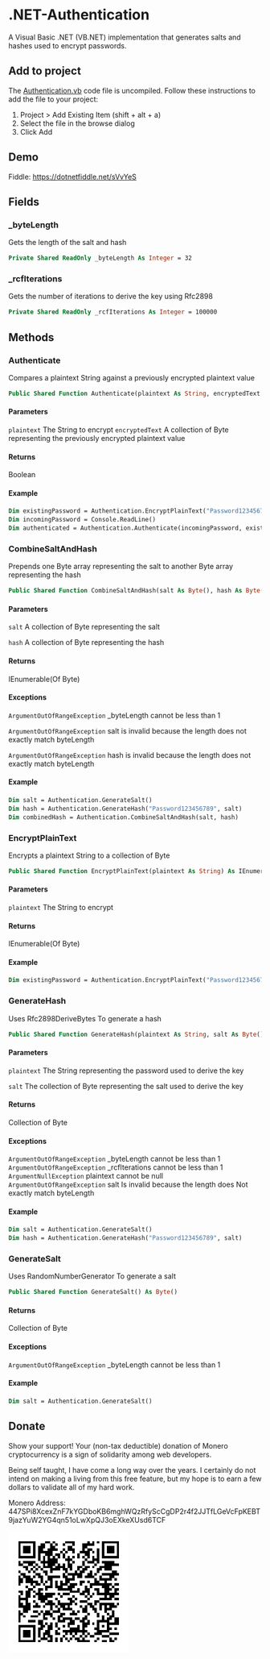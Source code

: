 # .NET-Authentication
A Visual Basic .NET (VB.NET) implementation that generates salts and hashes used to encrypt passwords.

## Add to project
The [Authentication.vb](Authentication.vb) code file is uncompiled. Follow these instructions to add the file to your project:

 1. Project > Add Existing Item (shift + alt + a)
 2. Select the file in the browse dialog
 3. Click Add

## Demo
Fiddle: https://dotnetfiddle.net/sVvYeS

## Fields
### \_byteLength
Gets the length of the salt and hash

``` vb
Private Shared ReadOnly _byteLength As Integer = 32
```

### \_rcfIterations
Gets the number of iterations to derive the key using Rfc2898

``` vb
Private Shared ReadOnly _rcfIterations As Integer = 100000
```

## Methods
### Authenticate
Compares a plaintext String against a previously encrypted plaintext value

``` vb
Public Shared Function Authenticate(plaintext As String, encryptedText As Byte()) As Boolean
```

#### Parameters
`plaintext` The String to encrypt
`encryptedText` A collection of Byte representing the previously encrypted plaintext value

#### Returns
Boolean

#### Example
``` vb
Dim existingPassword = Authentication.EncryptPlainText("Password123456789")
Dim incomingPassword = Console.ReadLine()
Dim authenticated = Authentication.Authenticate(incomingPassword, existingPassword)
```

### CombineSaltAndHash
Prepends one Byte array representing the salt to another Byte array representing the hash

``` vb
Public Shared Function CombineSaltAndHash(salt As Byte(), hash As Byte()) As IEnumerable(Of Byte)
```

#### Parameters
`salt` A collection of Byte representing the salt

`hash` A collection of Byte representing the hash

#### Returns
IEnumerable(Of Byte)

#### Exceptions
`ArgumentOutOfRangeException` \_byteLength cannot be less than 1

`ArgumentOutOfRangeException` salt is invalid because the length does not exactly match byteLength

`ArgumentOutOfRangeException` hash is invalid because the length does not exactly match byteLength

#### Example
``` vb
Dim salt = Authentication.GenerateSalt()
Dim hash = Authentication.GenerateHash("Password123456789", salt)
Dim combinedHash = Authentication.CombineSaltAndHash(salt, hash)
```

### EncryptPlainText
Encrypts a plaintext String to a collection of Byte

``` vb
Public Shared Function EncryptPlainText(plaintext As String) As IEnumerable(Of Byte)
```

#### Parameters
`plaintext` The String to encrypt

#### Returns
IEnumerable(Of Byte)

#### Example
``` vb
Dim existingPassword = Authentication.EncryptPlainText("Password123456789")
```

### GenerateHash
Uses Rfc2898DeriveBytes To generate a hash

``` vb
Public Shared Function GenerateHash(plaintext As String, salt As Byte()) As Byte()
```

#### Parameters
`plaintext` The String representing the password used to derive the key

`salt` The collection of Byte representing the salt used to derive the key

#### Returns
Collection of Byte

#### Exceptions
`ArgumentOutOfRangeException` \_byteLength cannot be less than 1
`ArgumentOutOfRangeException` \_rcfIterations cannot be less than 1
`ArgumentNullException` plaintext cannot be null
`ArgumentOutOfRangeException` salt Is invalid because the length does Not exactly match byteLength

#### Example
``` vb
Dim salt = Authentication.GenerateSalt()
Dim hash = Authentication.GenerateHash("Password123456789", salt)
```

### GenerateSalt
Uses RandomNumberGenerator To generate a salt

``` vb
Public Shared Function GenerateSalt() As Byte()
```

#### Returns
Collection of Byte

#### Exceptions
`ArgumentOutOfRangeException` \_byteLength cannot be less than 1

#### Example
``` vb
Dim salt = Authentication.GenerateSalt()
```

## Donate
Show your support! Your (non-tax deductible) donation of Monero cryptocurrency is a sign of solidarity among web developers.

Being self taught, I have come a long way over the years. I certainly do not intend on making a living from this free feature, but my hope is to earn a few dollars to validate all of my hard work.

Monero Address: 447SPi8XcexZnF7kYGDboKB6mghWQzRfyScCgDP2r4f2JJTfLGeVcFpKEBT9jazYuW2YG4qn51oLwXpQJ3oEXkeXUsd6TCF

![447SPi8XcexZnF7kYGDboKB6mghWQzRfyScCgDP2r4f2JJTfLGeVcFpKEBT9jazYuW2YG4qn51oLwXpQJ3oEXkeXUsd6TCF](monero.png)
